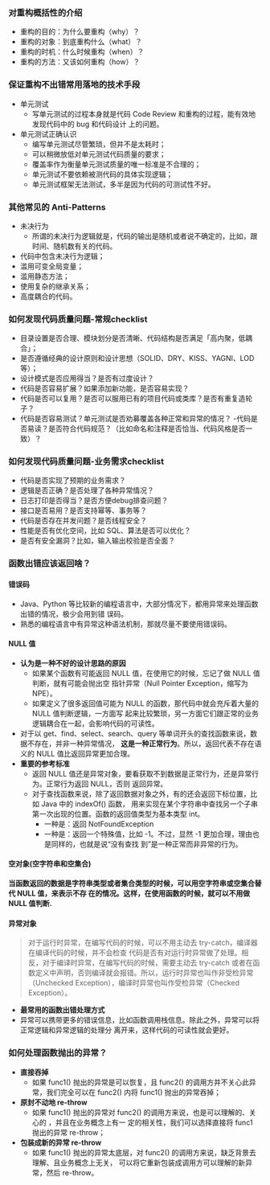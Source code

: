 ### 对重构概括性的介绍
- 重构的目的：为什么要重构（why）？
- 重构的对象：到底重构什么（what）？
- 重构的时机：什么时候重构（when）？
- 重构的方法：又该如何重构（how）？

### 保证重构不出错常用落地的技术手段
- 单元测试
    - 写单元测试的过程本身就是代码 Code Review 和重构的过程，能有效地发现代码中的 bug 和代码设计
    上的问题。
- 单元测试正确认识
    - 编写单元测试尽管繁琐，但并不是太耗时；
    - 可以稍微放低对单元测试代码质量的要求；
    - 覆盖率作为衡量单元测试质量的唯一标准是不合理的；
    - 单元测试不要依赖被测代码的具体实现逻辑；
    - 单元测试框架无法测试，多半是因为代码的可测试性不好。
    
 ### 其他常见的 Anti-Patterns
 - 未决行为
    - 所谓的未决行为逻辑就是，代码的输出是随机或者说不确定的，比如，跟时间、随机数有关的代码。
- 代码中包含未决行为逻辑；
- 滥用可变全局变量；
- 滥用静态方法；
- 使用复杂的继承关系；
- 高度耦合的代码。


### 如何发现代码质量问题-常规checklist
- 目录设置是否合理、模块划分是否清晰、代码结构是否满足「高内聚，低耦合」；
- 是否遵循经典的设计原则和设计思想（SOLID、DRY、KISS、YAGNI、LOD等）；
- 设计模式是否应用得当？是否有过度设计？
- 代码是否容易扩展？如果添加新功能，是否容易实现？
- 代码是否可以复用？是否可以服用已有的项目代码或类库？是否有重复造轮子？
- 代码是否容易测试？单元测试是否劝募覆盖各种正常和异常的情况？
-代码是否易读？是否符合代码规范？（比如命名和注释是否恰当、代码风格是否一致）？

### 如何发现代码质量问题-业务需求checklist
- 代码是否实现了预期的业务需求？
- 逻辑是否正确？是否处理了各种异常情况？
- 日志打印是否得当？是否方便debug排查问题？
- 接口是否易用？是否支持幂等、事务等？
- 代码是否存在并发问题？是否线程安全？
- 性能是否有优化空间，比如 SQL、算法是否可以优化？
- 是否有安全漏洞？比如，输入输出校验是否全面？

### 函数出错应该返回啥？
#### 错误码
- Java、Python 等比较新的编程语言中，大部分情况下，都用异常来处理函数出错的情况，极少会用到错
误码。
- 熟悉的编程语言中有异常这种语法机制，那就尽量不要使用错误码。
#### NULL 值
- **认为是一种不好的设计思路的原因**
    - 如果某个函数有可能返回 NULL 值，在使用它的时候，忘记了做 NULL 值判断，就有可能会抛出空
    指针异常（Null Pointer Exception，缩写为 NPE）。
    - 如果定义了很多返回值可能为 NULL 的函数，那代码中就会充斥着大量的 NULL 值判断逻辑，一方面写
    起来比较繁琐，另一方面它们跟正常的业务逻辑耦合在一起，会影响代码的可读性。
- 对于以 get、find、select、search、query 等单词开头的查找函数来说，数据不存在，并非一种异常情况，
**这是一种正常行为**。所以，返回代表不存在语义的 NULL 值比返回异常更加合理。
- **重要的参考标准**
    - 返回 NULL 值还是异常对象，要看获取不到数据是正常行为，还是异常行为。正常行为返回 NULL，否则
    返回异常。
    - 对于查找函数来说，除了返回数据对象之外，有的还会返回下标位置，比如 Java 中的 indexOf() 函数，
    用来实现在某个字符串中查找另一个子串第一次出现的位置。函数的返回值类型为基本类型 int。
        - 一种是：返回 NotFoundException
        - 一种是：返回一个特殊值，比如 -1。不过，显然 -1 更加合理，理由也是同样的，也就是说“没有查找
        到”是一种正常而非异常的行为。
#### 空对象(空字符串和空集合)
**当函数返回的数据是字符串类型或者集合类型的时候，可以用空字符串或空集合替代 NULL 值，来表示不存
在的情况。这样，在使用函数的时候，就可以不用做 NULL 值判断.**
#### 异常对象
> 对于运行时异常，在编写代码的时候，可以不用主动去 try-catch，编译器在编译代码的时候，并不会检查
> 代码是否有对运行时异常做了处理。相反，对于编译时异常，在编写代码的时候，需要主动去 try-catch 
> 或者在函数定义中声明，否则编译就会报错。所以，运行时异常也叫作非受检异常
>（Unchecked Exception），编译时异常也叫作受检异常（Checked Exception）。
- **最常用的函数出错处理方式**
- 异常可以携带更多的错误信息，比如函数调用栈信息。除此之外，异常可以将正常逻辑和异常逻辑的处理分
离开来，这样代码的可读性就会更好。

### 如何处理函数抛出的异常？
- **直接吞掉**
    - 如果 func1() 抛出的异常是可以恢复，且 func2() 的调用方并不关心此异常，我们完全可以在 func2() 
    内将 func1() 抛出的异常吞掉；
- **原封不动地 re-throw**
    - 如果 func1() 抛出的异常对 func2() 的调用方来说，也是可以理解的、关心的 ，并且在业务概念上有一
    定的相关性，我们可以选择直接将 func1 抛出的异常 re-throw；
- **包装成新的异常 re-throw**
    - 如果 func1() 抛出的异常太底层，对 func2() 的调用方来说，缺乏背景去理解、且业务概念上无关，
    可以将它重新包装成调用方可以理解的新异常，然后 re-throw。